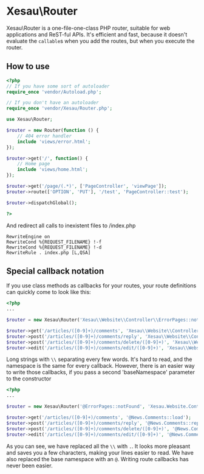 # Xesau\Router
Xesau\Router is a one-file-one-class PHP router, suitable for web applications and ReST-ful APIs.
It's efficient and fast, because it doesn't evaluate the `callable`s when you add the routes, but when you execute the router.

## How to use
```php
<?php
// If you have some sort of autoloader
require_once 'vendor/Autoload.php';

// If you don't have an autoloader
require_once 'vendor/Xesau/Router.php';

use Xesau\Router;

$router = new Router(function () {
    // 404 error handler
    include 'views/error.html';
}); 

$router->get('/', function() {
    // Home page
    include 'views/home.html';
});

$router->get('/page/(.*)', ['PageController', 'viewPage']);
$router->route(['OPTION', 'PUT'], '/test', 'PageController::test');

$router->dispatchGlobal();

?>
```
And redirect all calls to inexistent files to /index.php

    RewriteEngine on
    RewriteCond %{REQUEST_FILENAME} !-f
    RewriteCond %{REQUEST_FILENAME} !-d
    RewriteRule . index.php [L,QSA]

## Special callback notation
If you use class methods as callbacks for your routes, your route definitions can quickly come to look like this:
```php
<?php
...

$router = new Xesau\Router('Xesau\\Website\\Controller\\ErrorPages::notFound');

$router->get('/articles/([0-9]+)/comments', 'Xesau\\Website\\Controller\\News\\Comments::load');
$router->post('/articles/([0-9]+)/comments/reply', 'Xesau\\Website\\Controller\\News\\Comments::reply');
$router->post('/articles/([0-9]+)/comments/delete/([0-9]+)', 'Xesau\\Website\\Controller\\News\\Comments::delete');
$router->edit('/articles/([0-9]+)/comments/edit/([0-9]+)', 'Xesau\\Website\\Controller\\News\\Comments::delete');
```
Long strings with `\\` separating every few words. It's hard to read, and the namespace is the same for every callback. However, there is an easier way to write those callbacks, if you pass a second 'baseNamespace' parameter to the constructor
```php
<?php
...

$router = new Xesau\Router('@ErrorPages::notFound', 'Xesau.Website.Controller');

$router->get('/articles/([0-9]+)/comments', '@News.Comments::load');
$router->post('/articles/([0-9]+)/comments/reply', '@News.Comments::reply');
$router->post('/articles/([0-9]+)/comments/delete/([0-9]+)', '@News.Comments::delete');
$router->edit('/articles/([0-9]+)/comments/edit/([0-9]+)', '@News.Comments::delete');
```
As you can see, we have replaced all the `\\` with `.`. It looks more pleasant and saves you a few characters, making your lines easier to read. We have also replaced the base namespace with an `@`. Writing route callbacks has never been easier.

